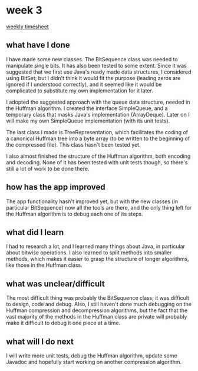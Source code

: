 # week 3

[weekly timesheet](https://github.com/nigoshh/huff-n-puff/blob/master/docs/timesheet.md#week-3)

## what have I done

I have made some new classes. The BitSequence class was needed to manipulate single bits. It has also been tested to some extent. Since it was suggested that we first use Java's ready made data structures, I considered using BitSet; but I didn't think it would fit the purpose (leading zeros are ignored if I understood correctly), and it seemed like it would be complicated to substitute my own implementation for it later.

I adopted the suggested approach with the queue data structure, needed in the Huffman algorithm. I created the interface SimpleQueue, and a temporary class that masks Java's implementation (ArrayDeque). Later on I will make my own SimpleQueue implementation (with its unit tests).

The last class I made is TreeRepresentation, which facilitates the coding of a canonical Huffman tree into a byte array (to be written to the beginning of the compressed file). This class hasn't been tested yet.

I also almost finished the structure of the Huffman algorithm, both encoding and decoding. None of it has been tested with unit tests though, so there's still a lot of work to be done there.

## how has the app improved

The app functionality hasn't improved yet, but with the new classes (in particular BitSequence) now all the tools are there, and the only thing left for the Huffman algorithm is to debug each one of its steps.

## what did I learn

I had to research a lot, and I learned many things about Java, in particular about bitwise operations. I also learned to split methods into smaller methods, which makes it easier to grasp the structure of longer algorithms, like those in the Huffman class.

## what was unclear/difficult

The most difficult thing was probably the BitSequence class; it was difficult to design, code and debug. Also, I still haven't done much debugging on the Huffman compression and decompression algorithms, but the fact that the vast majority of the methods in the Huffman class are private will probably make it difficult to debug it one piece at a time.

## what will I do next

I will write more unit tests, debug the Huffman algorithm, update some Javadoc and hopefully start working on another compression algorithm.
